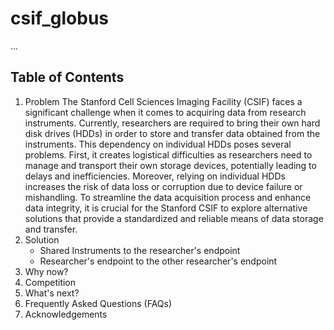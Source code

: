 # csif_globus
...

## Table of Contents 
1. Problem
The Stanford Cell Sciences Imaging Facility (CSIF) faces a significant challenge when it comes to acquiring data from research instruments. Currently, researchers are required to bring their own hard disk drives (HDDs) in order to store and transfer data obtained from the instruments. This dependency on individual HDDs poses several problems. First, it creates logistical difficulties as researchers need to manage and transport their own storage devices, potentially leading to delays and inefficiencies. Moreover, relying on individual HDDs increases the risk of data loss or corruption due to device failure or mishandling. To streamline the data acquisition process and enhance data integrity, it is crucial for the Stanford CSIF to explore alternative solutions that provide a standardized and reliable means of data storage and transfer.
3. Solution
   * Shared Instruments to the researcher's endpoint 
   * Researcher's endpoint to the other researcher's endpoint 
4. Why now?
5. Competition
6. What's next?
7. Frequently Asked Questions (FAQs)
8. Acknowledgements
